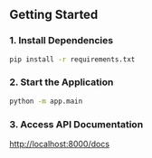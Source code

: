 ## Getting Started

### 1. Install Dependencies
```zsh
pip install -r requirements.txt
```
### 2. Start the Application
```zsh
python -m app.main
```
### 3. Access API Documentation 
[http://localhost:8000/docs](http://localhost:8000/docs)

